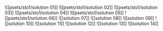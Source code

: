 ![[psets/sto1/solution 01]]
![[psets/sto1/solution 02]]
![[psets/sto1/solution 03]]
![[psets/sto1/solution 04]]
![[psets/sto1/solution 05]]
![[psets/sto1/solution 06]]
![[solution 07]]
![[solution 08]]
![[solution 09]]
![[solution 10]]
![[solution 11]]
![[solution 12]]
![[solution 13]]
![[solution 14]]
